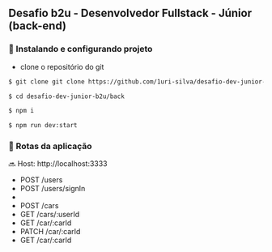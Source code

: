 ## Desafio b2u - Desenvolvedor Fullstack - Júnior (back-end)

### :rocket: Instalando e configurando projeto


-  clone o repositório do git

```bash
$ git clone git clone https://github.com/1uri-silva/desafio-dev-junior-b2u.git

$ cd desafio-dev-junior-b2u/back

$ npm i

$ npm run dev:start
```

### :wrench: Rotas da aplicação

  :soon:
  Host: http://localhost:3333

- POST /users
- POST /users/signIn
-
- POST /cars
- GET /cars/:userId
- GET /car/:carId
- PATCH /car/:carId
- GET /car/:carId
